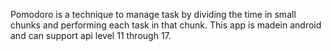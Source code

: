 Pomodoro is a technique to manage task by dividing the time in small chunks and performing each task in that chunk. This app is madein android and can support api level 11 through 17.